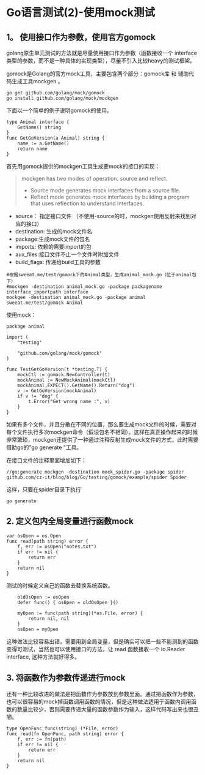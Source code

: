 # Go语言测试(2)-使用mock测试

## 1。 使用接口作为参数，使用官方gomock ##

golang原生单元测试的方法就是尽量使用接口作为参数（函数接收一个 interface类型的参数，而不是一种具体的实现类型），尽量不引入比较heavy的测试框架。

gomock是Golang的官方mock工具，主要包含两个部分：gomock库 和 辅助代码生成工具mockgen 。

```
go get github.com/golang/mock/gomock
go install github.com/golang/mock/mockgen
```

下面以一个简单的例子说明gomock的使用。

```
type Animal interface {
    GetName() string
}
func GetGoVersion(a Animal) string {
    name := a.GetName()
    return name
}
```

首先用gomock提供的mockgen工具生成要mock的接口的实现：

> mockgen has two modes of operation: source and reflect. 
> * Source mode generates mock interfaces from a source file. 
> * Reflect mode generates mock interfaces by building a program that uses reflection to understand interfaces.

- source： 指定接口文件 （不使用-source的时，mockgen使用反射来找到对应的接口）
- destination: 生成的mock文件名
- package:生成mock文件的包名
- imports: 依赖的需要import的包
- aux_files:接口文件不止一个文件时附加文件
- build_flags: 传递给build工具的参数

```
#根据sweeat.me/test/gomock下的Animal类型，生成animal_mock.go（位于animal包下）
#mockgen -destination animal_mock.go -package packagename interface_importpath interface
mockgen -destination animal_mock.go -package animal sweeat.me/test/gomock Animal
```

使用mock：

```
package animal

import (
    "testing"

    "github.com/golang/mock/gomock"
)

func TestGetGoVersion(t *testing.T) {
    mockCtl := gomock.NewController(t)
    mockAnimal := NewMockAnimal(mockCtl)
    mockAnimal.EXPECT().GetName().Return("dog")
    v := GetGoVersion(mockAnimal)
    if v != "dog" {
        t.Error("Get wrong name :", v)
    }
}
```

如果有多个文件，并且分散在不同的位置，那么要生成mock文件的时候，需要对每个文件执行多次mockgen命令（假设包名不相同）。这样在真正操作起来的时候非常繁琐，mockgen还提供了一种通过注释反射生成mock文件的方式，此时需要借助go的"go generate "工具。

在接口文件的注释里面增加如下：

```
//go:generate mockgen -destination mock_spider.go -package spider github.com/cz-it/blog/blog/Go/testing/gomock/example/spider Spider
```

这样，只要在spider目录下执行

```
go generate
```

## 2. 定义包内全局变量进行函数mock ##

```
var osOpen = os.Open
func read(path string) error {
    f, err := osOpen("notes.txt")
    if err != nil {
        return err
    }
    return nil
}
```

测试的时候定义自己的函数去替换系统函数。

```
    oldOsOpen := osOpen
    defer func() { osOpen = oldOsOpen }()

    myOpen := func(path string)(*os.File, error) {
        return nil, nil
    }
    osOpen = myOpen
```

这种做法比较容易出错，需要用到全局变量，但是确实可以把一些不能测到的函数变得可测试，当然也可以使用接口的方法，让 read 函数接收一个 io.Reader interface, 这种方法就好得多。

## 3. 将函数作为参数传递进行mock ##

还有一种比较改进的做法是把函数作为参数放到参数里面。通过把函数作为参数，也可以很容易的mock掉函数调用函数的情况，但是这种做法适用于函数内调用函数的数量比较少，否则需要传递大量的函数参数作为输入，这样代码写出来也很丑陋。

```
type OpenFunc func(string) (*File, error)
func read(fn OpenFunc, path string) error {
    f, err := fn(path)
    if err != nil {
        return err
    }
    return nil
}
```

